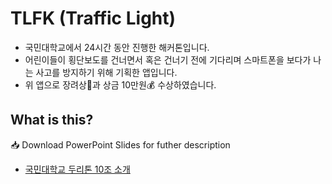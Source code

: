 # TLFK (Traffic Light)
- 국민대학교에서 24시간 동안 진행한 해커톤입니다.
- 어린이들이 횡단보도를 건너면서 혹은 건너기 전에 기다리며 스마트폰을 보다가 나는 사고를 방지하기 위해 기획한 앱입니다.
- 위 앱으로 장려상🥉과 상금 10만원💰 수상하였습니다.



## What is this?
📥 Download PowerPoint Slides for futher description 
- [국민대학교 두리톤 10조 소개](https://github.com/chrisais9/TLFK/raw/master/1등하면%20소한마리팀_Traffic_Light/10조.pptx)
